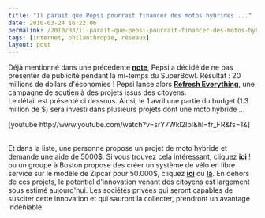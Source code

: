 ```yaml
---
title: "Il parait que Pepsi pourrait financer des motos hybrides ..."
date: 2010-03-24 16:22:06
permalink: /2010/03/il-parait-que-pepsi-pourrait-financer-des-motos-hybrides.html
tags: [internet, philanthropie, réseaux]
layout: post
---
```


<p>Déjà mentionné dans une précédente <strong><span style="text-decoration: underline"><a href="https://gabrielplassat.github.io/transportsdufutur/2010/02/is-it-business-or-philanthropy-.html" target="_blank">note</a></span></strong>, Pepsi a décidé de ne pas présenter de publicité pendant la mi-temps du SuperBowl. Résultat : 20 millions de dollars d'économies ! Pepsi lance alors <strong><span style="text-decoration: underline"><a href="http://www.refresheverything.com/" target="_blank">Refresh Everything</a></span></strong>, une campagne de soutien à des projets issus des citoyens.<br />Le détail est présenté ci dessous. Ainsi, le 1 avril une partie du budget (1.3 million de $) sera investi dans plusieurs projets dont une moto hybride ...<br /></p>   <!--more-->   [youtube http://www.youtube.com/watch?v=srY7Wkl2IbI&hl=fr_FR&fs=1&] <p> <br />Et dans la liste, une personne propose un projet de moto hybride et demande une aide de 5000$. Si vous trouvez cela intéressant, cliquez <strong><span style="text-decoration: underline"><a href="http://www.refresheverything.com/Nextgencyclescom" target="_blank">ici</a></span></strong> ! ou un groupe à Boston propose des créer un système de vélo en libre service sur le modèle de Zipcar pour 50.000$, cliquez <strong><span style="text-decoration: underline"><a href="http://www.refresheverything.com/TheBostonBikeProject" target="_blank">ici</a></span></strong> ou <strong><span style="text-decoration: underline"><a href="http://www.smartbikedc.com" target="_blank">là</a></span></strong>. En dehors de ces projets, le potentiel d'innovation venant des citoyens est largement sous estimé aujourd'hui. Les sociétés privées qui seront capables de susciter cette innovation et qui sauront la collecter, prendront un avantage indéniable.<br /> </p>
